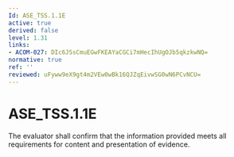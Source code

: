 ```yaml
---
Id: ASE_TSS.1.1E
active: true
derived: false
level: 1.31
links:
- ACOM-027: DIc6JSsCmuEGwFKEAYaCGCi7mHecIhUgOJb5qkzkwNQ=
normative: true
ref: ''
reviewed: uFyww9eX9gt4m2VEw0wBk16QJZqEivwSG0wN6PCvNCU=
---
```


# ASE_TSS.1.1E

The evaluator shall confirm that the information provided meets all requirements for content and presentation of evidence.